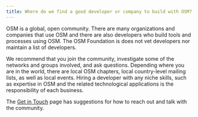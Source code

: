 ```yaml
---
title: Where do we find a good developer or company to build with OSM?
---
```


OSM is a global, open community. There are many organizations and companies that use OSM and there are also developers who build tools and processes using OSM. The OSM Foundation is does not vet developers nor maintain a list of developers.

We recommend that you join the community, investigate some of the networks and groups involved, and ask questions. Depending where you are in the world, there are local OSM chapters, local country-level mailing lists, as well as local events. Hiring a developer with any niche skills, such as expertise in OSM and the related technological applications is the responsibility of each business.

The [Get in Touch]({{site.baseurl}}/about-osm-community/get-in-touch/) page has suggestions for how to reach out and talk with the community.